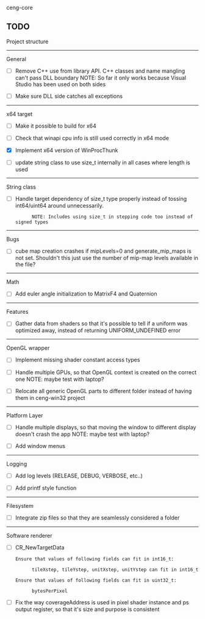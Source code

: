 ceng-core

TODO
------------------------------------------
Project structure

------------------------------------------
General

- [ ] Remove C++ use from library API. C++ classes and name mangling can't pass DLL boundary
      NOTE: So far it only works because Visual Studio has been used on both sides

- [ ] Make sure DLL side catches all exceptions

------------------------------------------
x64 target

- [ ] Make it possible to build for x64

- [ ] Check that winapi cpu info is still used correctly in x64 mode

- [X] Implement x64 version of WinProcThunk

- [ ] update string class to use size_t internally in all cases where length is used

------------------------------------------
String class

- [ ] Handle target dependency of size_t type properly instead of tossing int64/uint64 around unnecessarily.
            
            NOTE: Includes using size_t in stepping code too instead of signed types

------------------------------------------
Bugs

- [ ] cube map creation crashes if mipLevels=0 and generate_mip_maps is not set.
      Shouldn't this just use the number of mip-map levels available in the file?

------------------------------------------
Math

- [ ] Add euler angle initialization to MatrixF4 and Quaternion

------------------------------------------
Features

- [ ] Gather data from shaders so that it's possible to tell if a uniform was optimized
      away, instead of returning UNIFORM_UNDEFINED error

------------------------------------------
OpenGL wrapper

- [ ] Implement missing shader constant access types

- [ ] Handle multiple GPUs, so that OpenGL context is created on the correct one
      NOTE: maybe test with laptop?

- [ ] Relocate all generic OpenGL parts to different folder instead of having them in ceng-win32
      project

------------------------------------------
Platform Layer

- [ ] Handle multiple displays, so that moving the window to different display doesn't crash the app
      NOTE: maybe test with laptop?

- [ ] Add window menus

------------------------------------------
Logging

- [ ] Add log levels (RELEASE, DEBUG, VERBOSE, etc..)

- [ ] Add printf style function

------------------------------------------
Filesystem

- [ ] Integrate zip files so that they are seamlessly considered a folder

--------------------------------------------------
Software renderer

- [ ] CR_NewTargetData 

      Ensure that values of following fields can fit in int16_t:

            tileXstep, tileYstep, unitXstep, unitYstep can fit in int16_t

      Ensure that values of following fields can fit in uint32_t:

            bytesPerPixel

- [ ] Fix the way coverageAddress is used in pixel shader instance and ps output register, so that it's size and purpose is consistent

